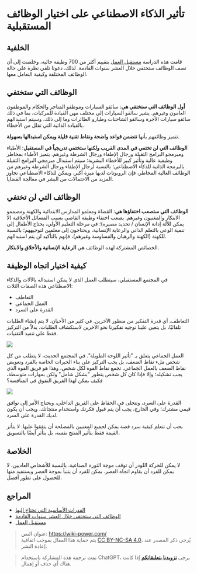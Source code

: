 # تأثير الذكاء الاصطناعي على اختيار الوظائف المستقبلية

## الخلفية

قامت هذه الدراسة [مستقبل العمل](http://sep4u.gr/wp-content/uploads/The_Future_of_Employment_ox_2013.pdf) بتقييم أكثر من 700 وظيفة حالية، وخلصت إلى أن نصف الوظائف ستختفي خلال العشر سنوات القادمة. لذلك، دعونا نلقي نظرة على حالة الوظائف المختلفة وكيفية التعامل معها.

## الوظائف التي ستختفي

**أول الوظائف التي ستختفي هي**: سائقو السيارات وموظفو المتاجر والحكام والموظفون العامون وغيرهم. يشير سائقو السيارات إلى مختلف مهن القيادة للمركبات، بما في ذلك سائقو سيارات الأجرة وسائقو الشاحنات وطيارو الطائرات وما إلى ذلك، وسيتم استبدالهم بالقيادة الذاتية التي تقلل من الأخطاء.

تتميز وظائفهم بأنها **تتضمن قواعد واضحة ونقاط تقنية قليلة ويمكن استبدالها بسهولة**.

**الوظائف التي لن تختفي في المدى القريب ولكنها ستختفي تدريجياً في المستقبل**: الأطباء ومبرمجو البرامج الثقيلة ورجال الإطفاء ورجال الشرطة وغيرهم. يتميز الأطباء بمخاطر وظيفية عالية وتأثير كبير للأخطاء البشرية؛ سيتم استبدال مبرمجي البرامج الثقيلة بالبرمجة الذاتية للذكاء الاصطناعي؛ بالنسبة لرجال الإطفاء ورجال الشرطة وغيرهم من الوظائف العالية المخاطر، فإن الروبوتات لديها ميزة أكبر، ويمكن للذكاء الاصطناعي تجاوز المزيد من الاحتمالات من البشر في معالجة القضايا.

## الوظائف التي لن تختفي

**الوظائف التي ستصعب اختفاؤها هي**: القضاة ومعلمو المدارس الابتدائية والكهنة ومصممو الابتكار والمغنيون وغيرهم. يصعب اختفاء وظيفة القاضي بسبب المسائل الأخلاقية (لا يمكن للآلة إدانة الإنسان / تحديد مصيره)؛ في مرحلة التعليم الأولي، يحتاج الأطفال إلى تنمية الوعي بالتعلم الذاتي والرعاية الإنسانية، ويحتاجون إلى معلمين لتوجيههم؛ بالنسبة للكهنة (الكهنة والرهبان والقساوسة وغيرهم)، فإنهم بالتأكيد لن يتم استبدالهم.

الخصائص المشتركة لهذه الوظائف هي **الرعاية الإنسانية والأخلاق والابتكار**.

## كيفية اختيار اتجاه الوظيفة

في المجتمع المستقبلي، سيتطلب العمل الذي لا يمكن استبداله بالآلات والذكاء الاصطناعي هذه الصفات الثلاث:

- التعاطف
- العمل الجماعي
- القدرة على السرد

التعاطف، أي قدرة التفكير من منظور الآخرين. في كثير من الأحيان، لا يتم إنشاء الطلبات تلقائيًا، بل يتعين علينا توجيه تفكيرنا نحو الآخرين لاستكشاف الطلبات، بدلاً من التركيز فقط على تنفيذ التقنيات.

![](https://wiki-media-1253965369.cos.ap-guangzhou.myqcloud.com/img/20200226140150.png)

العمل الجماعي يتعلق بـ "تأثير اللوحة الطويلة". في المجتمع الحديث، لا يتطلب من كل شخص ملء نقاط الضعف، بل يجب التركيز على بناء الخبرات الخاصة بالفرد وتعويض نقاط الضعف بالعمل الجماعي. تجمع نقاط القوة لكل شخص، وهذا هو فريق القوة الذي يجب تشكيله؛ وإلا فإذا كان كل شخص يتطور "بشكل شامل" ولكن بمهارات متوسطة، فكيف يمكن لهذا الفريق التفوق في المنافسة؟

![](https://wiki-media-1253965369.cos.ap-guangzhou.myqcloud.com/img/20200226140223.png)

القدرة على السرد، وتتجلى في الحفاظ على الفريق الداخلي، ويحتاج الأمر إلى توافق قيمي مشترك؛ وفي الخارج، يجب أن يتم قبول فكرتك واستخدام منتجاتك، ويجب أن يكون لديك القدرة على السرد.

يجب أن تتعلم كيفية سرد قصة يمكن لجميع المعنيين بالمصلحة أن يتفقوا عليها. لا يتأثر القيمة فقط بتأثير المنتج نفسه، بل يتأثر أيضًا بالتسويق.

## الخلاصة

لا يمكن للحركة اللودر أن توقف موجة الثورة الصناعية. بالنسبة للأشخاص العاديين، لا يمكن للفرد أن يقاوم اتجاه العصر. يمكن للفرد أن يتنبأ بموجة العصر ويستفيد منها للحصول على تطور أفضل.

## المراجع

- [القدرات الأساسية التي تحتاج إليها](https://mp.weixin.qq.com/s?__biz=MzIyODI1MzYyNA==&mid=2653540387&idx=1&sn=985fbe7c3ca0a3ac90d5f56356eac31a&scene=21##wechat_redirect)
- [الوظائف التي ستختفي خلال العشر سنوات القادمة](https://www.youtube.com/watch?v=Mshz9DxQLbE&list=PLxaBD9eBZcGTZaMZ-3HN5zXFQ06FDOjzJ&index=2&t=0s)
- [مستقبل العمل](http://sep4u.gr/wp-content/uploads/The_Future_of_Employment_ox_2013.pdf)

> عنوان النص: <https://wiki-power.com/>  
> يتم حماية هذا المقال بموجب اتفاقية [CC BY-NC-SA 4.0](https://creativecommons.org/licenses/by/4.0/deed.zh)، يُرجى ذكر المصدر عند إعادة النشر.

> تمت ترجمة هذه المشاركة باستخدام ChatGPT، يرجى [**تزويدنا بتعليقاتكم**](https://github.com/linyuxuanlin/Wiki_MkDocs/issues/new) إذا كانت هناك أي حذف أو إهمال.
